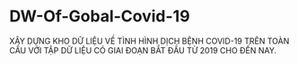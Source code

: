 # DW-Of-Gobal-Covid-19
XÂY DỰNG KHO DỮ LIỆU VỀ TÌNH HÌNH  DỊCH BỆNH COVID-19 TRÊN TOÀN CẦU VỚI TẬP DỮ LIỆU CÓ GIAI ĐOẠN BẮT ĐẦU TỪ 2019 CHO ĐẾN NAY.
